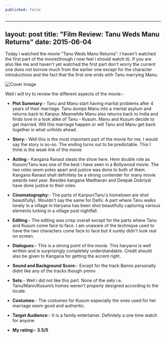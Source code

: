 ```yaml
---
published: false
---
```


---
layout: post
title:  "Film Review: Tanu Weds Manu Returns"
date:   2015-06-04
---

Today i watched the movie "Tanu Weds Manu Returns". I haven't watched the first part of the movie(though i now feel i should watch it). If you are also like me and haven't yet watched the first part don't worry the current one  does not borrow much from the earlier one except for the character introductions and the fact that the first one ends with Tanu marrying Manu.

<img src="http://i.ytimg.com/vi/0IoGDR5KRek/maxresdefault.jpg" alt="Cover Image"/>

Well i will try to review the different aspects of the movie:-

- **Plot Summary**:- Tanu and Manu start having marital problems after 4 years of their marriage. Tanu dumps Manu into a mental asylum and returns back to Kanpur. Meanwhile Manu also returns back to India and finds love in a look alike of Tanu - Kusum. Manu and Kusum decide to get married. Will this marriage happen or will Tanu and Manu get back together is what unfolds ahead.

- **Story**:- Well this is the most important part of the movie for me. I would say the story is so-so. The ending turns out to be predictable. This I think is the weak link of the movie

- **Acting**:- Kangana Ranaut steals the show here. Here double role as Kusum/Tanu was one of the best i have seen in a Bollywood movie. The two roles seem poles apart and justice was done to both of them. Kangana Ranaut shall definitely be a strong contender for many movie awards next year. Besides kangana Madhavan and Deepak Dobriyal have done justice to their roles.

- **Cinematography**:- The parts of Kanpur(Tanu's hometown are shot beautifully). Wouldn't say the same for Delhi. A part where Tanu walks lonely in a village in Haryana has been shot beautifully capturing various elements lurking in a village post nightfall.

- **Editing**:- The editing was crisp overall except for the parts where Tanu and Kusum come face to face. I am unaware of the technique used to have the two characters come face to face but it surely didn't look real on screen.

- **Dialogues**:- This is a strong point of the movie. This haryanvi is well written and is surprisingly completely understandable. Credit should also be given to Kangana for getting the accent right.

- **Sound and Background Score**:- Except for the track Banno personally didnt like any of the tracks though ymmv

- **Sets**:- Well i did not like this part. None of the sets i.e. Tanu/Mann/Kusum’s homes weren't properly designed according to the locale.

- **Costumes**:- The costumes for Kusum especially the ones used for her marriage seem good and authentic.

- **Target Audience**:- It is a family entertainer. Definitely a one time watch for anyone

- **My rating:- 3.5/5**